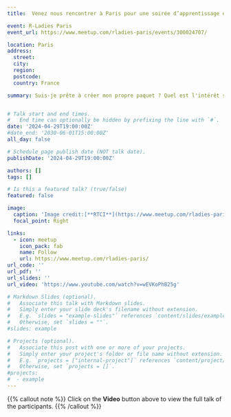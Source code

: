 ```yaml
---
title:  Venez nous rencontrer à Paris pour une soirée d’apprentissage et d’échange

event: R-Ladies Paris
event_url: https://www.meetup.com/rladies-paris/events/300024707/

location: Paris
address:
  street: 
  city: 
  region: 
  postcode: 
  country: France

summary: Suis-je prête à créer mon propre paquet ? Quel est l'intérêt si je travaille en solo ? Comment puis-je partager mon paquet avec les autres ? Nous essaierons d'aborder ces questions ensemble.La deuxième intervention est sur Tidymodels qui regroupe un ensemble de packages R facilitant l’utilisation de méthodes d’apprentissage statistique (telles que les forêts aléatoires, les modèles linéaires ...) dans un cadre unifié et “tidy”. Dans cette présentation, nous verrons comment utiliser ces packages pour prétraiter les données, construire, entraîner et évaluer un modèle.


# Talk start and end times.
#   End time can optionally be hidden by prefixing the line with `#`.
date: '2024-04-29T19:00:00Z'
#date_end: '2030-06-01T15:00:00Z'
all_day: false

# Schedule page publish date (NOT talk date).
publishDate: '2024-04-29T19:00:00Z'

authors: []
tags: []

# Is this a featured talk? (true/false)
featured: false

image:
  caption: 'Image credit:[**RTCI**](https://www.meetup.com/rladies-paris/events/300044860/)'
  focal_point: Right

links:
  - icon: meetup
    icon_pack: fab
    name: Follow
    url: https://www.meetup.com/rladies-paris/
url_code: ''
url_pdf: ''
url_slides: ''
url_video: 'https://www.youtube.com/watch?v=wEVKoPhB25g'

# Markdown Slides (optional).
#   Associate this talk with Markdown slides.
#   Simply enter your slide deck's filename without extension.
#   E.g. `slides = "example-slides"` references `content/slides/example-slides.md`.
#   Otherwise, set `slides = ""`.
#slides: example

# Projects (optional).
#   Associate this post with one or more of your projects.
#   Simply enter your project's folder or file name without extension.
#   E.g. `projects = ["internal-project"]` references `content/project/deep-learning/index.md`.
#   Otherwise, set `projects = []`.
#projects:
#  - example
---
```


{{% callout note %}}
Click on the **Video** button above to view the full talk of the participants.
{{% /callout %}}
